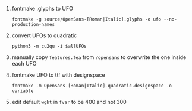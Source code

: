 1. fontmake .glyphs to UFO

	`fontmake -g source/OpenSans-[Roman|Italic].glyphs -o ufo --no-production-names`
2. convert UFOs to quadratic

	`python3 -m cu2qu -i $allUFOs`
3. manually copy `features.fea` from `/opensans` to overwrite the one inside each UFO
4. fontmake UFO to ttf with designspace

	`fontmake -m OpenSans-[Roman|Italic]-quadratic.designspace -o variable`

5. edit default `wght` in `fvar` to be 400 and not 300
